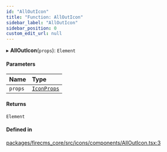 ```yaml
---
id: "AllOutIcon"
title: "Function: AllOutIcon"
sidebar_label: "AllOutIcon"
sidebar_position: 0
custom_edit_url: null
---
```


▸ **AllOutIcon**(`props`): `Element`

#### Parameters

| Name | Type |
| :------ | :------ |
| `props` | [`IconProps`](../types/IconProps.md) |

#### Returns

`Element`

#### Defined in

[packages/firecms_core/src/icons/components/AllOutIcon.tsx:3](https://github.com/FireCMSco/firecms/blob/d45f3739/packages/firecms_core/src/icons/components/AllOutIcon.tsx#L3)
